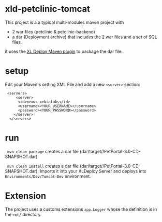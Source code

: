 # xld-petclinic-tomcat
This project is a a typical multi-modules maven project with 
* 2 war files (petclinic & petclinic-backend) 
* a dar (Deployment archive) that includes the 2 war files and a set of SQL files.

it uses the [XL Deploy Maven plugin](https://docs.xebialabs.com/deployit-maven-plugin/5.1.0) to package the dar file.

# setup
Edit your Maven's setting XML File and add a new `<server>` section:

```
 <servers>
     <server>
      <id>nexus-xebialabs</id>
      <username><YOUR_USERNAME></username>
      <password><YOUR_PASSWORD></password>
    </server>
  </servers>
```

# run

` mvn clean package` creates a dar file (dar/target//PetPortal-3.0-CD-SNAPSHOT.dar)

` mvn clean install` creates a dar file (dar/target//PetPortal-3.0-CD-SNAPSHOT.dar), imports it into your XLDeploy Server and deploys into `Environments/Dev/Tomcat-Dev` environment.


# Extension

The project uses a customs extensions `app.Logger` whose the definition
is in the `ext/` directory.


